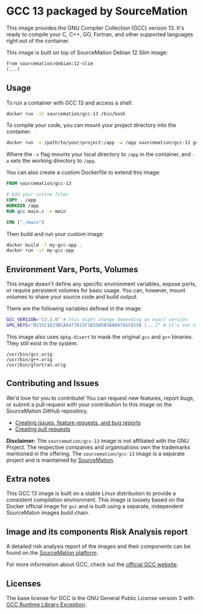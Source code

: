 # GCC 13 packaged by SourceMation

This image provides the GNU Compiler Collection (GCC) version 13. It's ready to
compile your C, C++, GO, Fortran, and other supported languages right out of
the container.

This image is built on top of SourceMation Debian 12 Slim image:

```dockerfile
from sourcemation/debian:12-slim
(...)
```

## Usage

To run a container with GCC 13 and access a shell:

```bash
docker run -it sourcemation/gcc-13 /bin/bash
```

To compile your code, you can mount your project directory into the container:

```bash
docker run -v /path/to/your/project:/app -w /app sourcemation/gcc-13 gcc main.c -o main
```

Where the `-v` flag mounts your local directory to `/app` in the container, and
`-w` sets the working directory to `/app`.


You can also create a custom Dockerfile to extend this image:

```dockerfile
FROM sourcemation/gcc-13

# Add your custom files
COPY . /app
WORKDIR /app
RUN gcc main.c -o main

CMD ["./main"]
```

Then build and run your custom image:

```bash
docker build -t my-gcc-app .
docker run -it my-gcc-app
```

## Environment Vars, Ports, Volumes

This image doesn't define any specific environment variables, expose ports, or
require persistent volumes for basic usage. You can, however, mount volumes to
share your source code and build output.

There are the following variables defined in the image:

```bash
GCC_VERSION="13.3.0" # this might change depending on exact version
GPG_KEYS="B215C1633BCA0477615F1B35A5B3A004745C015A (...)" # It's set of keys that can be used to verify the GPG signature of the GCC tarball
```

This image also uses `dpkg-divert` to mask the original `gcc` and `g++`
binaries. They still exist in the system.

```
/usr/bin/gcc.orig
/usr/bin/g++.orig
/usr/bin/gfortran.orig
```

## Contributing and Issues

We'd love for you to contribute! You can request new features, report bugs, or
submit a pull request with your contribution to this image on the SourceMation
GitHub repository.

- [Creating issues, feature requests, and bug reports](https://github.com/SourceMation/images/issues/new/choose)
- [Creating pull requests](https://github.com/SourceMation/images/compare)


**Disclaimer:** The `sourcemation/gcc-13` image is not affiliated with the GNU
Project. The respective companies and organisations own the trademarks
mentioned in the offering. The `sourcemation/gcc-13` image is a separate
project and is maintained by [SourceMation](https://sourcemation.com).

## Extra notes

This GCC 13 image is built on a stable Linux distribution to provide a
consistent compilation environment. This image is loosely based on the Docker
official image for `gcc` and is built using a separate, independent SourceMaton
images build chain.

## Image and its components Risk Analysis report

A detailed risk analysis report of the images and their components can be found
on the [SourceMation platform](https://www.sourcemation.com/).

For more information about GCC, check out the [official GCC website](https://gcc.gnu.org/).

## Licenses

The base license for GCC is the GNU General Public License version 3 with [GCC
Runtime Library Exception](https://www.gnu.org/licenses/gcc-exception-3.1).
